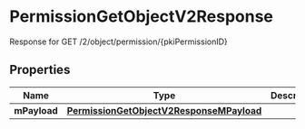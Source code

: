

# PermissionGetObjectV2Response

Response for GET /2/object/permission/{pkiPermissionID}

## Properties

| Name | Type | Description | Notes |
|------------ | ------------- | ------------- | -------------|
|**mPayload** | [**PermissionGetObjectV2ResponseMPayload**](PermissionGetObjectV2ResponseMPayload.md) |  |  |



